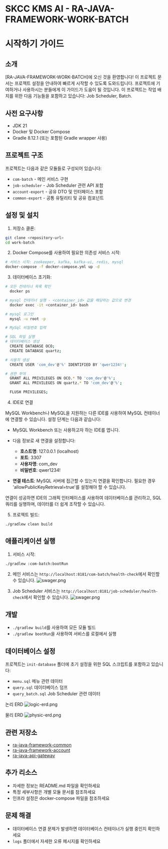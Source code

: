 # SKCC KMS AI - RA-JAVA-FRAMEWORK-WORK-BATCH

# 시작하기 가이드
## 소개

[RA-JAVA-FRAMEWORK-WORK-BATCH]에 오신 것을 환영합니다!
이 프로젝트 문서는 프로젝트 설정을 안내하여 빠르게 시작할 수 있도록 도와드립니다. 프로젝트에 기여하거나 사용하시는 분들에게 이 가이드가 도움이 될 것입니다.
이 프로젝트는 작업 배치를 위한 다음 기능들을 포함하고 있습니다: Job Scheduler, Batch.

## 사전 요구사항

- JDK 21
- Docker 및 Docker Compose
- Gradle 8.12.1 (또는 포함된 Gradle wrapper 사용)

## 프로젝트 구조

프로젝트는 다음과 같은 모듈들로 구성되어 있습니다:

- `com-batch` - 메인 서비스 구현
- `job-scheduler` - Job Scheduler 관련 API 포함
- `account-export` - 공유 DTO 및 인터페이스 포함
- `common-export` - 공통 유틸리티 및 공유 컴포넌트

## 설정 및 설치

1. 저장소 클론:

```bash
git clone <repository-url>
cd work-batch
```

2. Docker Compose를 사용하여 필요한 의존성 서비스 시작:

```bash
# 서비스 시작: zookeeper, kafka, kafka-ui, redis, mysql
docker-compose -f docker-compose.yml up -d
```

3. 데이터베이스 초기화:

```bash
# 모든 컨테이너 목록 확인
  docker ps

# mysql 컨테이너 실행 - <container_id> 값을 해당하는 값으로 변경
  docker exec -it <container_id> bash

# mysql 로그인
  mysql -u root -p

# MySql 비밀번호 입력

# SQL 파일 실행
# 데이터베이스 생성
  CREATE DATABASE OCO;
  CREATE DATABASE quartz;

# 사용자 생성
  CREATE USER 'com_dev'@'%' IDENTIFIED BY 'qwer1234!';

# 권한 부여
  GRANT ALL PRIVILEGES ON OCO.* TO 'com_dev'@'%';  
  GRANT ALL PRIVILEGES ON quartz.* TO 'com_dev'@'%';

  FLUSH PRIVILEGES;
```

4. IDE로 연결

MySQL Workbench나 MySQL을 지원하는 다른 IDE를 사용하여 MySQL 컨테이너에 연결할 수 있습니다.
설정 단계는 다음과 같습니다:

- MySQL Workbench 또는 사용하고자 하는 IDE를 엽니다.
- 다음 정보로 새 연결을 설정합니다:
    - **호스트명**: 127.0.0.1 (localhost)
    - **포트**: 3307
    - **사용자명**: com_dev
    - **비밀번호**: qwer1234!

- **연결 테스트**: MySQL 서버에 접근할 수 있는지 연결을 확인합니다.
  필요한 경우 'allowPublicKeyRetrieval=true'를 설정해야 할 수 있습니다.

연결이 성공하면 IDE의 그래픽 인터페이스를 사용하여 데이터베이스를 관리하고, SQL 쿼리를 실행하며, 데이터를 더 쉽게 조작할 수 있습니다.

5. 프로젝트 빌드:

```bash
./gradlew clean build
```

## 애플리케이션 실행

1. 서비스 시작:

```bash
./gradlew :com-batch:bootRun
```

2. 메인 서비스는 `http://localhost:8181/com-batch/health-check`에서 확인할 수 있습니다.
   ![swager.png](docs/imgs/HealthCheckComBatch.png)

3. Job Scheduler 서비스는 `http://localhost:8181/job-scheduler/health-check`에서 확인할 수 있습니다.
   ![swager.png](docs/imgs/HealthCheckJobScheduler.png)

## 개발

- `./gradlew build`를 사용하여 모든 모듈 빌드
- `./gradlew bootRun`을 사용하여 서비스를 로컬에서 실행

## 데이터베이스 설정

프로젝트는 `init-database` 폴더에 초기 설정을 위한 SQL 스크립트를 포함하고 있습니다:

- `menu.sql` 메뉴 관련 데이터
- `query.sql` 데이터베이스 덤프
- `query_batch.sql` Job Scheduler 관련 데이터

논리 ERD
![logic-erd.png](docs/imgs/logic-erd.png)

물리 ERD
![physic-erd.png](docs/imgs/physic-erd.png)

## 관련 저장소

- [ra-java-framework-common](https://github.com/skccmygit/ra-java-framework-common)
- [ra-java-framework-account](https://github.com/skccmygit/ra-java-framework-account)
- [ra-java-api-gateway](https://github.com/skccmygit/ra-java-api-gateway)

## 추가 리소스

- 자세한 정보는 README.md 파일을 확인하세요
- 특정 세부사항은 개별 모듈 문서를 참조하세요
- 인프라 설정은 docker-compose 파일을 참조하세요

## 문제 해결

- 데이터베이스 연결 문제가 발생하면 데이터베이스 컨테이너가 실행 중인지 확인하세요
- `logs` 폴더에서 자세한 오류 메시지를 확인하세요
